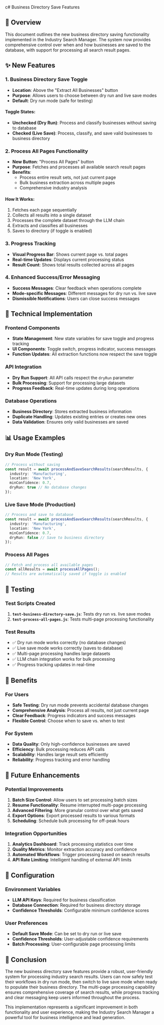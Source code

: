 c# Business Directory Save Features

## 🎯 Overview

This document outlines the new business directory saving functionality implemented in the Industry Search Manager. The system now provides comprehensive control over when and how businesses are saved to the database, with support for processing all search result pages.

## ✨ New Features

### 1. **Business Directory Save Toggle**
- **Location**: Above the "Extract All Businesses" button
- **Purpose**: Allows users to choose between dry run and live save modes
- **Default**: Dry run mode (safe for testing)

#### Toggle States:
- **Unchecked (Dry Run)**: Process and classify businesses without saving to database
- **Checked (Live Save)**: Process, classify, and save valid businesses to business directory

### 2. **Process All Pages Functionality**
- **New Button**: "Process All Pages" button
- **Purpose**: Fetches and processes all available search result pages
- **Benefits**: 
  - Process entire result sets, not just current page
  - Bulk business extraction across multiple pages
  - Comprehensive industry analysis

#### How It Works:
1. Fetches each page sequentially
2. Collects all results into a single dataset
3. Processes the complete dataset through the LLM chain
4. Extracts and classifies all businesses
5. Saves to directory (if toggle is enabled)

### 3. **Progress Tracking**
- **Visual Progress Bar**: Shows current page vs. total pages
- **Real-time Updates**: Displays current processing status
- **Result Count**: Shows total results collected across all pages

### 4. **Enhanced Success/Error Messaging**
- **Success Messages**: Clear feedback when operations complete
- **Mode-specific Messages**: Different messages for dry run vs. live save
- **Dismissible Notifications**: Users can close success messages

## 🔧 Technical Implementation

### Frontend Components
- **State Management**: New state variables for save toggle and progress tracking
- **UI Components**: Toggle switch, progress indicator, success messages
- **Function Updates**: All extraction functions now respect the save toggle

### API Integration
- **Dry Run Support**: All API calls respect the `dryRun` parameter
- **Bulk Processing**: Support for processing large datasets
- **Progress Feedback**: Real-time updates during long operations

### Database Operations
- **Business Directory**: Stores extracted business information
- **Duplicate Handling**: Updates existing entries or creates new ones
- **Data Validation**: Ensures only valid businesses are saved

## 📊 Usage Examples

### Dry Run Mode (Testing)
```typescript
// Process without saving
const result = await processAndSaveSearchResults(searchResults, {
  industry: 'Manufacturing',
  location: 'New York',
  minConfidence: 0.7,
  dryRun: true // No database changes
});
```

### Live Save Mode (Production)
```typescript
// Process and save to database
const result = await processAndSaveSearchResults(searchResults, {
  industry: 'Manufacturing',
  location: 'New York',
  minConfidence: 0.7,
  dryRun: false // Save to business directory
});
```

### Process All Pages
```typescript
// Fetch and process all available pages
const allResults = await processAllPages();
// Results are automatically saved if toggle is enabled
```

## 🧪 Testing

### Test Scripts Created
1. **`test-business-directory-save.js`**: Tests dry run vs. live save modes
2. **`test-process-all-pages.js`**: Tests multi-page processing functionality

### Test Results
- ✅ Dry run mode works correctly (no database changes)
- ✅ Live save mode works correctly (saves to database)
- ✅ Multi-page processing handles large datasets
- ✅ LLM chain integration works for bulk processing
- ✅ Progress tracking updates in real-time

## 🚀 Benefits

### For Users
- **Safe Testing**: Dry run mode prevents accidental database changes
- **Comprehensive Analysis**: Process all results, not just current page
- **Clear Feedback**: Progress indicators and success messages
- **Flexible Control**: Choose when to save vs. when to test

### For System
- **Data Quality**: Only high-confidence businesses are saved
- **Efficiency**: Bulk processing reduces API calls
- **Scalability**: Handles large result sets efficiently
- **Reliability**: Progress tracking and error handling

## 🔮 Future Enhancements

### Potential Improvements
1. **Batch Size Control**: Allow users to set processing batch sizes
2. **Resume Functionality**: Resume interrupted multi-page processing
3. **Advanced Filtering**: More granular control over what gets saved
4. **Export Options**: Export processed results to various formats
5. **Scheduling**: Schedule bulk processing for off-peak hours

### Integration Opportunities
1. **Analytics Dashboard**: Track processing statistics over time
2. **Quality Metrics**: Monitor extraction accuracy and confidence
3. **Automated Workflows**: Trigger processing based on search results
4. **API Rate Limiting**: Intelligent handling of external API limits

## 📝 Configuration

### Environment Variables
- **LLM API Keys**: Required for business classification
- **Database Connection**: Required for business directory storage
- **Confidence Thresholds**: Configurable minimum confidence scores

### User Preferences
- **Default Save Mode**: Can be set to dry run or live save
- **Confidence Thresholds**: User-adjustable confidence requirements
- **Batch Processing**: User-configurable page processing limits

## 🎉 Conclusion

The new business directory save features provide a robust, user-friendly system for processing industry search results. Users can now safely test their workflows in dry run mode, then switch to live save mode when ready to populate their business directory. The multi-page processing capability ensures comprehensive coverage of search results, while progress tracking and clear messaging keep users informed throughout the process.

This implementation represents a significant improvement in both functionality and user experience, making the Industry Search Manager a powerful tool for business intelligence and lead generation.
